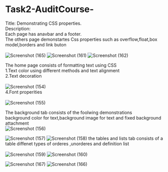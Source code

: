 # Task2-AuditCourse-
Title: Demonstrating CSS properties.<br />
Description:<br />
Each page has anavbar and a footer.<br />
The others page demonstartes Css properties such as overflow,float,box model,borders and link buton<br /><br />
![Screenshot (165)](https://user-images.githubusercontent.com/88765368/130050924-a9dbb906-1489-438b-bb46-0bb7b07820ea.png)
![Screenshot (161)](https://user-images.githubusercontent.com/88765368/130050978-14829f7a-2d0e-4d5a-bedb-a52531163d8d.png)
![Screenshot (162)](https://user-images.githubusercontent.com/88765368/130051019-c92d8552-0d0d-4153-b2b7-0034414e7513.png)

The home page consists of formatting text using CSS<br />
1.Text color using different methods and text alignment<br />
2.Text decoration<br /><br />
![Screenshot (154)](https://user-images.githubusercontent.com/88765368/130049553-a77a41c4-22c2-41a2-86a0-53a06b820d63.png)
<br />
4.Font properities<br /><br />![Screenshot (155)](https://user-images.githubusercontent.com/88765368/130049653-17d6529e-30ed-4e09-a9a5-de1b468a06b7.png)

The background tab consists of the foolwing demonstrations<br />
background color for text,background image for text and fixed background attachment<br />
![Screenshot (156)](https://user-images.githubusercontent.com/88765368/130049834-6448cb5c-25e8-4b25-8e8a-c414c77afb84.png)

![Screenshot (157)](https://user-images.githubusercontent.com/88765368/130050041-6a20e80a-ef9f-45a1-85df-450c9785bb4e.png)
![Screenshot (158)](https://user-images.githubusercontent.com/88765368/130050087-4d08ea0b-9e33-45d0-9e44-d46483475cff.png)
the tables and lists tab consists of a table diffenet types of orderes ,unorderes and definition list<br /><br />
![Screenshot (159)](https://user-images.githubusercontent.com/88765368/130050369-c9920c0a-0e33-4386-abde-2b8777257d1c.png)
![Screenshot (160)](https://user-images.githubusercontent.com/88765368/130050425-fd78b5e7-71ec-4884-8f5e-1fd4d236a583.png)

![Screenshot (167)](https://user-images.githubusercontent.com/88765368/130050495-d2bfaf8e-5789-4c5f-9ead-387807555336.png)
![Screenshot (166)](https://user-images.githubusercontent.com/88765368/130050534-397790de-24b0-4c90-a2e4-023c58b0ab68.png)
